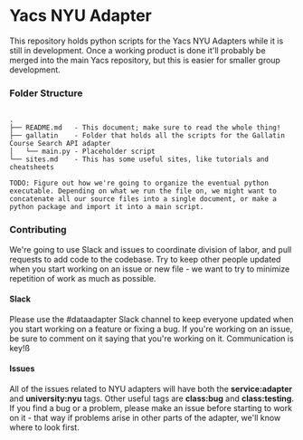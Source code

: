 # Yacs NYU Adapter
This repository holds python scripts for the Yacs NYU Adapters while it is still in development. Once a working product is done it'll probably be merged into the main Yacs repository, but this is easier for smaller group development.

### Folder Structure

```

.
├── README.md 	- This document; make sure to read the whole thing!
├── gallatin	- Folder that holds all the scripts for the Gallatin Course Search API adapter
│   └── main.py	- Placeholder script
└── sites.md	- This has some useful sites, like tutorials and cheatsheets

TODO: Figure out how we're going to organize the eventual python executable. Depending on what we run the file on, we might want to concatenate all our source files into a single document, or make a python package and import it into a main script.

```

### Contributing
We're going to use Slack and issues to coordinate division of labor, and pull requests to add code to the codebase. Try to keep other people updated when you start working on an issue or new file - we want to try to minimize repetition of work as much as possible.

#### Slack
Please use the #dataadapter Slack channel to keep everyone updated when you start working on a feature or fixing a bug. If you're working on an issue, be sure to comment on it saying that you're working on it. Communication is key!ß

#### Issues
All of the issues related to NYU adapters will have both the **service:adapter** and **university:nyu** tags. Other useful tags are **class:bug** and **class:testing**. If you find a bug or a problem, please make an issue before starting to work on it - that way if problems arise in other parts of the adapter, we'll know where to look first.
